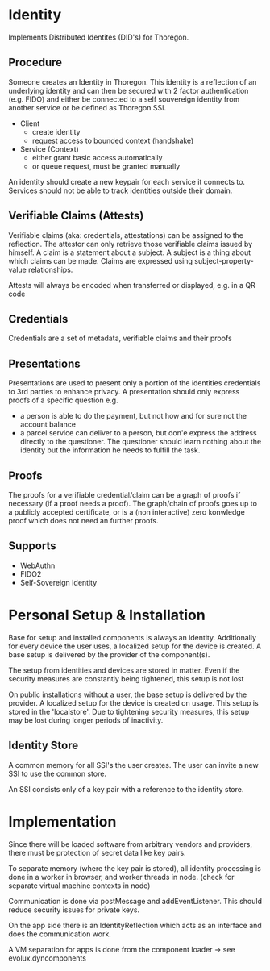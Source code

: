Identity
========

Implements Distributed Identites (DID's) for Thoregon.

## Procedure

Someone creates an Identity in Thoregon. This identity is a reflection
of an underlying identity and can then be secured with 2 factor authentication 
(e.g. FIDO) and either be connected to a self souvereign identity from another service
or be defined as Thoregon SSI. 

- Client    
    - create identity
    - request access to bounded context (handshake)
- Service (Context)
    - either grant basic access automatically
    - or queue request, must be granted manually 

An identity should create a new keypair for each service it connects to.
Services should not be able to track identities outside their domain.

## Verifiable Claims (Attests)

Verifiable claims (aka: credentials, attestations) can be assigned to the reflection.
The attestor can only retrieve those verifiable claims issued by himself. 
A claim is a statement about a subject. A subject is a thing about which claims can be made. 
Claims are expressed using subject-property-value relationships.

Attests will always be encoded when transferred or displayed, e.g. in a QR code
 
 ## Credentials
 Credentials are a set of metadata, verifiable claims and their proofs
 
 ## Presentations
 Presentations are used to present only a portion of the identities credentials to 3rd parties to enhance privacy.
 A presentation should only express proofs of a specific question e.g. 
 - a person is able to do the payment, but not how and for sure not the account balance
 - a parcel service can deliver to a person, but don'e express the address directly to the questioner.
 The questioner should learn nothing about the identity but the information he needs to fulfill the task. 

## Proofs
The proofs for a verifiable credential/claim can be a graph of proofs if necessary (if a proof needs a proof).
The graph/chain of proofs goes up to a publicly accepted certificate, or is a (non interactive) zero konwledge 
proof which does not need an further proofs.

## Supports
- WebAuthn
- FIDO2
- Self-Sovereign Identity

# Personal Setup & Installation

Base for setup and installed components is always an identity. 
Additionally for every device the user uses, a localized setup for the device is created.
A base setup is delivered by the provider of the component(s).

The setup from identities and devices are stored in matter. Even if the security measures are constantly 
being tightened, this setup is not lost

On public installations without a user, the base setup is delivered by the provider. 
A localized setup for the device is created on usage. This setup is stored in the 'localstore'.
Due to tightening security measures, this setup may be lost during longer periods of inactivity.

## Identity Store

A common memory for all SSI's the user creates. The user can invite a new SSI to 
use the common store.

An SSI consists only of a key pair with a reference to the identity store.
   
# Implementation

Since there will be loaded software from arbitrary vendors and providers, there
must be protection of secret data like key pairs.

To separate memory (where the key pair is stored), all identity processing is done 
in a worker in browser, and worker threads in node.
(check for separate virtual machine contexts in node)

Communication is done via postMessage and addEventListener.
This should reduce security issues for private keys.

On the app side there is an IdentityReflection which acts as an interface and
does the communication work.

A VM separation for apps is done from the component loader -> see evolux.dyncomponents
